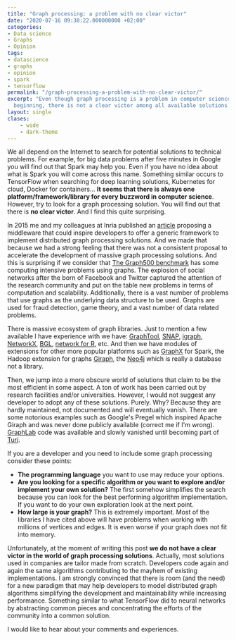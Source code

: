 ```yaml
---
title: "Graph processing: a problem with no clear victor"
date: "2020-07-16 09:30:22.000000000 +02:00"
categories:
- Data science
- Graphs
- Opinion
tags:
- datascience
- graphs
- opinion
- spark
- tensorflow
permalink: "/graph-processing-a-problem-with-no-clear-victor/"
excerpt: "Even though graph processing is a problem in computer science since its very
  beginning, there is not a clear victor among all available solutions. Why?"
layout: single
clases:
    - wide
    - dark-theme
---
```

We all depend on the Internet to search for potential solutions to technical problems. For example, for big data problems after five minutes in Google you will find out that Spark may help you. Even if you have no idea about what is Spark you will come across this name. Something similar occurs to TensorFlow when searching for deep learning solutions,  Kubernetes for cloud, Docker for containers... **It seems that there is always one platform/framework/library for every buzzword in computer science**. However, try to look for a graph processing solution. You will find out that there is **no clear victor**. And I find this quite surprising.

In 2015 me and my colleagues at Inria published an [article](https://hal.inria.fr/hal-01111459/document) proposing a middleware that could inspire developers to offer a generic framework to implement distributed graph processing solutions. And we made that because we had a strong feeling that there was not a consistent proposal to accelerate the development of massive graph processing solutions. And this is surprising if we consider that [The Graph500 benchmark](graph500.org) has some computing intensive problems using graphs. The explosion of social networks after the born of Facebook and Twitter captured the attention of the research community and put on the table new problems in terms of computation and scalability. Additionally, there is a vast number of problems that use graphs as the underlying data structure to be used. Graphs are used for fraud detection, game theory, and a vast number of data related problems.

There is massive ecosystem of graph libraries. Just to mention a few available I have experience with we have:   [GraphTool](https://graph-tool.skewed.de/), [SNAP](https://snap.stanford.edu/snap/),  [igraph](https://igraph.org/), [NetworkX](https://networkx.github.io/), [BGL](https://www.boost.org/doc/libs/1_66_0/libs/graph/doc/), [network for R](https://cran.r-project.org/web/packages/network/network.pdf), etc. And then we have modules of extensions for other more popular platforms such as [GraphX](http://spark.apache.org/graphx/) for Spark, the Hadoop extension for graphs [Giraph](https://giraph.apache.org/), the [Neo4j](https://neo4j.com/) which is really a database not a library.

Then, we jump into a more obscure world of solutions that claim to be the most efficient in some aspect. A ton of work has been carried out by research facilities and/or universities. However, I would not suggest any developer to adopt any of these solutions. Purely. Why? Because they are hardly maintained, not documented and will eventually vanish. There are some notorious examples such as Google's Pregel which inspired Apache Giraph and was never done publicly available (correct me if I'm wrong). [GraphLab](https://arxiv.org/abs/1204.6078) code was available and slowly vanished until becoming part of [Turi](turi.com).

If you are a developer and you need to include some graph processing consider these points:
- **The programming language** you want to use may reduce your options.
- **Are you looking for a specific algorithm or you want to explore and/or implement your own solution?** The first somehow simplifies the search because you can look for the best performing algorithm implementation. If you want to do your own exploration look at the next point.
- **How large is your graph?** This is extremely important. Most of the libraries I have cited above will have problems when working with millions of vertices and edges. It is even worse if your graph does not fit into memory.

Unfortunately, at the moment of writing this post **we do not have a clear victor in the world of graph processing solutions**. Actually, most solutions used in companies are tailor made from scratch. Developers code again and again the same algorithms contributing to the mayhem of existing implementations. I am strongly convinced that there is room (and the need) for a new paradigm that may help developers to model distributed graph algorithms simplifying the development and maintainability while increasing performance. Something similar to what TensorFlow did to neural networks by abstracting common pieces and concentrating the efforts of the community into a common solution.

I would like to hear about your comments and experiences.